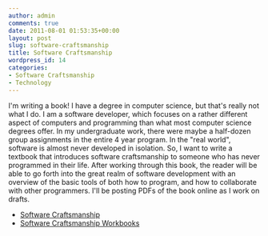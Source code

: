 ```yaml
---
author: admin
comments: true
date: 2011-08-01 01:53:35+00:00
layout: post
slug: software-craftsmanship
title: Software Craftsmanship
wordpress_id: 14
categories:
- Software Craftsmanship
- Technology
---
```


I'm writing a book! I have a degree in computer science, but that's really not what I do. I am a software developer, which focuses on a rather different aspect of computers and programming than what most computer science degrees offer. In my undergraduate work, there were maybe a half-dozen group assignments in the entire 4 year program. In the "real world", software is almost never developed in isolation. So, I want to write a textbook that introduces software craftsmanship to someone who has never programmed in their life. After working through this book, the reader will be able to go forth into the great realm of software development with an overview of the basic tools of both how to program, and how to collaborate with other programmers. I'll be posting PDFs of the book online as I work on drafts. 
*   [Software Craftsmanship](http://davidsouther.com/wp-content/uploads/2012/07/software_craftsmanship.pdf)
*   [Software Craftsmanship Workbooks](http://davidsouther.com/2011/08/software-craftsmanship-workbooks/)



